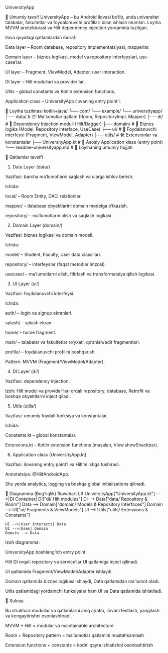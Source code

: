 UniversityApp

📘 Umumiy tavsif
UniversityApp – bu Android ilovasi bo‘lib, unda universitet talabalar, fakultetlar va foydalanuvchi profillari bilan ishlash mumkin. Loyiha MVVM arxitekturasi va Hilt dependency injection yordamida tuzilgan.

Ilova quyidagi qatlamlardan iborat:

Data layer – Room database, repository implementatsiyasi, mapperlar.

Domain layer – biznes logikasi, model va repository interfeyslari, use-case’lar.

UI layer – Fragment, ViewModel, Adapter, user interaction.

DI layer – Hilt modullari va provider’lar.

Utils – global constants va Kotlin extension functions.

Application class – UniversityApp ilovaning entry point’i.

📁 Loyiha tuzilmasi
kotlin+java/
└── com/
└── example/
└── universityapp/
├── data/        # 📦 Ma'lumotlar qatlam (Room, RepositoryImpl, Mapper)
├── di/          # 🧬 Dependency Injection moduli (Hilt/Dagger)
├── domain/      # 🧠 Biznes logika (Model, Repository interface, UseCase)
├── ui/          # 🎨 Foydalanuvchi interfeysi (Fragment, ViewModel, Adapter)
├── utils/       # 🛠️ Extensionlar va konstantalar
├── UniversityApp.kt  # 🚀 Asosiy Application klass (entry point)
└── readme-universityapp.md  # 📘 Loyihaning umumiy hujjati

🧩 Qatlamlar tavsifi
1. Data Layer (data/)

Vazifasi: barcha ma’lumotlarni saqlash va ularga ishlov berish.

Ichida:

local/ – Room Entity, DAO, relationlar.

mapper/ – database obyektlarini domain modelga o‘tkazish.

repository/ – ma’lumotlarni olish va saqlash logikasi.

2. Domain Layer (domain/)

Vazifasi: biznes logikasi va domain modeli.

Ichida:

model/ – Student, Faculty, User data class’lari.

repository/ – interfeyslar (faqat metodlar imzosi).

usecase/ – ma’lumotlarni olish, filtrlash va transformatsiya qilish logikasi.

3. UI Layer (ui/)

Vazifasi: foydalanuvchi interfeysi.

Ichida:

auth/ – login va signup ekranlari.

splash/ – splash ekran.

home/ – home fragment.

main/ – talabalar va fakultetlar ro‘yxati, qo‘shish/edit fragmentlari.

profile/ – foydalanuvchi profilini boshqarish.

Pattern: MVVM (Fragment/ViewModel/Adapter).

4. DI Layer (di/)

Vazifasi: dependency injection.

Izoh: Hilt modul va provider’lari orqali repository, database, Retrofit va boshqa obyektlarni inject qiladi.

5. Utils (utils/)

Vazifasi: umumiy foydali funksiya va konstantalar.

Ichida:

Constants.kt – global konstantalar.

Extensions.kt – Kotlin extension functions (masalan, View.showSnackbar).

6. Application class (UniversityApp.kt)

Vazifasi: ilovaning entry point’i va Hilt’ni ishga tushiradi.

Annotatsiya: @HiltAndroidApp.

Shu yerda analytics, logging va boshqa global initializations qilinadi.

🔄 Diagramma (Bog‘liqlik)
flowchart LR
UniversityApp["UniversityApp.kt"] -->|DI Container| DI["di/ Hilt modules"]
DI --> Data["data/ Repository & Room"]
Data --> Domain["domain/ Models & Repository Interfaces"]
Domain --> UI["ui/ Fragments & ViewModels"]
UI --> Utils["utils/ Extensions & Constants"]

    UI -->|User interacts| Data
    UI -->|Uses| Domain
    Domain --> Data


Izoh diagramma:

UniversityApp boshlang‘ich entry point.

Hilt DI orqali repository va service’lar UI qatlamiga inject qilinadi.

UI qatlamida Fragment/ViewModel/Adapter ishlaydi.

Domain qatlamida biznes logikasi ishlaydi, Data qatlamidan ma’lumot oladi.

Utils qatlamidagi yordamchi funksiyalar ham UI va Data qatlamida ishlatiladi.

🔹 Xulosa

Bu struktura modullar va qatlamlarni aniq ajratib, ilovani testlash, yangilash va kengaytirishni osonlashtiradi.

MVVM + Hilt = modular va maintainable architecture

Room + Repository pattern = ma’lumotlar qatlamini mustahkamlash

Extension functions + constants = kodni qayta ishlatishni osonlashtirish